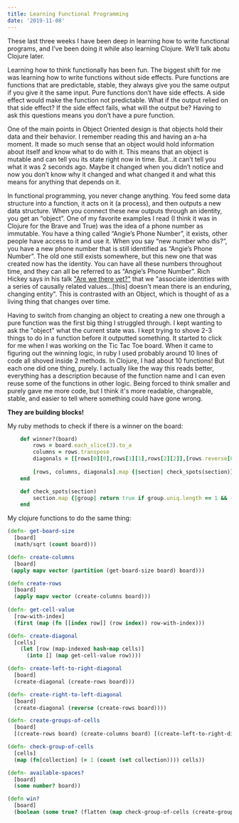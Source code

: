 ```yaml
---
title: Learning Functional Programming
date: '2019-11-08'
---
```


These last three weeks I have been deep in learning how to write functional programs, and I’ve been doing it while also learning Clojure. We’ll talk abotu Clojure later. 

Learning how to think functionally has been fun. The biggest shift for me was learning how to write functions without side effects. Pure functions are functions that are predictable, stable, they always give you the same output if you give it the same input. Pure functions don’t have side effects. A side effect would make the function not predictable. What if the output relied on that side effect? If the side effect fails, what will the output be? Having to ask this questions means you don’t have a pure function. 

One of the main points in Object Oriented design is that objects hold their data and their behavior. I remember reading this and having an a-ha moment. It made so much sense that an object would hold information about itself and know what to do with it. This means that an object is mutable and can tell you its state right now in time. But…it can’t tell you what it was 2 seconds ago. Maybe it changed when you didn’t notice and now you don’t know why it changed and what changed it and what this means for anything that depends on it. 

In functional programming, you never change anything. You feed some data structure into a function, it acts on it (a process), and then outputs a new data structure. When you connect these new outputs through an identity, you get an “object”. One of my favorite examples I read (I think it was in Clojure for the Brave and True) was the idea of a phone number as immutable. You have a thing called “Angie’s Phone Number”, it exists, other people have access to it and use it. When you say “new number who dis?”, you have a new phone number that is still identified as “Angie’s Phone Number”. The old one still exists somewhere, but this new one that was created now has the identity. You can have all these numbers throughout time, and they can all be referred to as “Angie’s Phone Number”.  Rich Hickey says in his talk ["Are we there yet?"](https://www.infoq.com/presentations/Are-We-There-Yet-Rich-Hickey/) that we "associate identities with a series of causally related values...[this] doesn't mean there is an enduring, changing entity". This is contrasted with an Object, which is thought of as a living thing that changes over time.

Having to switch from changing an object to creating a new one through a pure function was the first big thing I struggled through. I kept wanting to ask the "object" what the current state was. I kept trying to shove 2-3 things to do in a function before it outputted something. It started to click for me when I was working on the Tic Tac Toe board. When it came to figuring out the winning logic, in ruby I used probably around 10 lines of code all shoved inside 2 methods. In Clojure, I had about 10 functions! But each one did one thing, purely. I actually like the way this reads better, everything has a description because of the function name and I can even reuse some of the functions in other logic. Being forced to think smaller and purely gave me more code, but I think it's more readable, changeable, stable, and easier to tell where something could have gone wrong.

**They are building blocks!** 


My ruby methods to check if there is a winner on the board:
``` ruby
    def winner?(board)
        rows = board.each_slice(3).to_a
        columns = rows.transpose
        diagonals = [[rows[0][0],rows[1][1],rows[2][2]],[rows.reverse[0][0],rows.reverse[1][1],rows.reverse[2][2]]]
        
        [rows, columns, diagonals].map {|section| check_spots(section)}.include?(true)
    end

    def check_spots(section)
        section.map {|group| return true if group.uniq.length == 1 && (group[0] == "X" || group[0] == "O") }.include?(true)
    end
```

 My clojure functions to do the same thing:
``` clojure
(defn- get-board-size
  [board]
  (math/sqrt (count board)))

(defn- create-columns
  [board]
 (apply mapv vector (partition (get-board-size board) board)))

(defn create-rows
  [board]
  (apply mapv vector (create-columns board)))
  
(defn- get-cell-value
  [row-with-index]
  (first (map (fn [[index row]] (row index)) row-with-index)))

(defn- create-diagonal
  [cells]
    (let [row (map-indexed hash-map cells)]
      (into [] (map get-cell-value row))))

(defn- create-left-to-right-diagonal
  [board]
  (create-diagonal (create-rows board)))

(defn- create-right-to-left-diagonal
  [board]
  (create-diagonal (reverse (create-rows board))))

(defn- create-groups-of-cells
  [board]
  [(create-rows board) (create-columns board) [(create-left-to-right-diagonal board) (create-right-to-left-diagonal board)]])

(defn- check-group-of-cells
  [cells]
  (map (fn[collection] (= 1 (count (set collection)))) cells))

(defn- available-spaces?
  [board]
  (some number? board))

(defn win?
  [board]
  (boolean (some true? (flatten (map check-group-of-cells (create-groups-of-cells board))))))
```